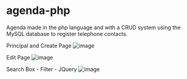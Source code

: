 # agenda-php
Agenda made in the php language and with a CRUD system using the MySQL database to register telephone contacts.

Principal and Create Page
![image](https://user-images.githubusercontent.com/85316618/209716807-9393e038-f0f8-45ba-8888-199d18ba39fb.png)

Edit Page
![image](https://user-images.githubusercontent.com/85316618/209716881-b85f6083-a8de-4309-a0c0-d3d21fbf6c30.png)

Search Box - Filter - JQuery
![image](https://user-images.githubusercontent.com/85316618/209717047-e617cf0c-b37a-46bf-a49a-2f0d2ad332b2.png)


